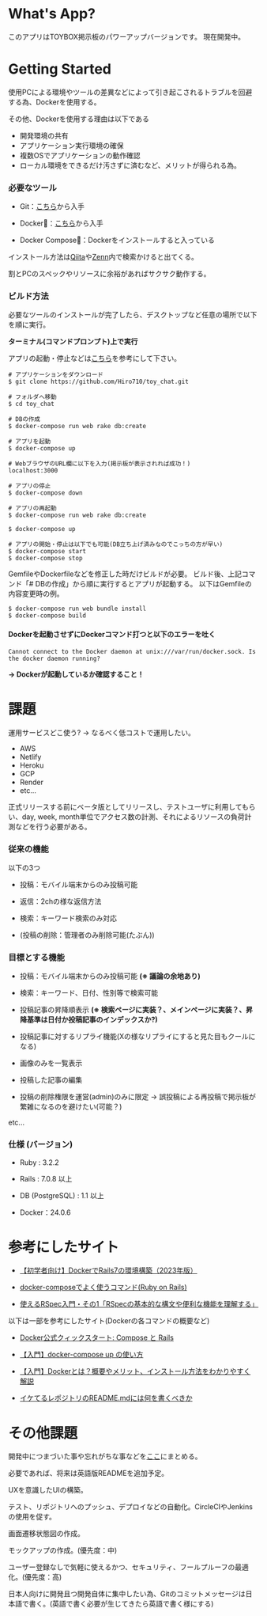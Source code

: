 # What's App?

このアプリはTOYBOX掲示板のパワーアップバージョンです。
現在開発中。

# Getting Started

使用PCによる環境やツールの差異などによって引き起こされるトラブルを回避する為、Dockerを使用する。

その他、Dockerを使用する理由は以下である

- 開発環境の共有
- アプリケーション実行環境の確保
- 複数OSでアプリケーションの動作確認
- ローカル環境をできるだけ汚さずに済むなど、メリットが得られる為。

### 必要なツール

- Git：[こちら](https://git-scm.com/)から入手

- Docker🐳：[こちら](https://www.docker.com/)から入手

- Docker Compose🐙：Dockerをインストールすると入っている

インストール方法は[Qiita](https://qiita.com/)や[Zenn](https://zenn.dev/)内で検索かけると出てくる。

割とPCのスペックやリソースに余裕があればサクサク動作する。

### ビルド方法

必要なツールのインストールが完了したら、デスクトップなど任意の場所で以下を順に実行。

**ターミナル(コマンドプロンプト)上で実行**

アプリの起動・停止などは[こちら](https://docs.docker.jp/compose/rails.html)を参考にして下さい。

```
# アプリケーションをダウンロード
$ git clone https://github.com/Hiro710/toy_chat.git

# フォルダへ移動
$ cd toy_chat

# DBの作成
$ docker-compose run web rake db:create

# アプリを起動
$ docker-compose up

# WebブラウザのURL欄に以下を入力(掲示板が表示されれば成功！)
localhost:3000

# アプリの停止
$ docker-compose down

# アプリの再起動
$ docker-compose run web rake db:create

$ docker-compose up

# アプリの開始・停止は以下でも可能(DB立ち上げ済みなのでこっちの方が早い)
$ docker-compose start
$ docker-compose stop
```

GemfileやDockerfileなどを修正した時だけビルドが必要。
ビルド後、上記コマンド「# DBの作成」から順に実行するとアプリが起動する。
以下はGemfileの内容変更時の例。

```
$ docker-compose run web bundle install
$ docker-compose build
```

#### Dockerを起動させずにDockerコマンド打つと以下のエラーを吐く

```
Cannot connect to the Docker daemon at unix:///var/run/docker.sock. Is the docker daemon running?
```
**→ Dockerが起動しているか確認すること！**

# 課題

運用サービスどこ使う? → なるべく低コストで運用したい。

- AWS
- Netlify
- Heroku
- GCP
- Render
- etc...

正式リリースする前にベータ版としてリリースし、テストユーザに利用してもらい、day, week, month単位でアクセス数の計測、それによるリソースの負荷計測などを行う必要がある。

### 従来の機能

以下の3つ

- 投稿：モバイル端末からのみ投稿可能

- 返信：2chの様な返信方法

- 検索：キーワード検索のみ対応

- (投稿の削除：管理者のみ削除可能(たぶん))

### 目標とする機能

- 投稿：モバイル端末からのみ投稿可能 **(※ 議論の余地あり)**

- 検索：キーワード、日付、性別等で検索可能

- 投稿記事の昇降順表示 **(※ 検索ページに実装？、メインページに実装？、昇降基準は日付か投稿記事のインデックスか?)**

- 投稿記事に対するリプライ機能(Xの様なリプライにすると見た目もクールになる)

- 画像のみを一覧表示

- 投稿した記事の編集

- 投稿の削除権限を運営(admin)のみに限定 → 誤投稿による再投稿で掲示板が繁雑になるのを避けたい(可能？)

 etc...

### 仕様 (バージョン)

* Ruby : 3.2.2

* Rails : 7.0.8 以上

* DB (PostgreSQL) : 1.1 以上

* Docker：24.0.6

# 参考にしたサイト

- [【初学者向け】DockerでRails7の環境構築（2023年版）](https://qiita.com/jibiking/items/fc7b0141af4b13a32ec3)

- [docker-composeでよく使うコマンド(Ruby on Rails)](https://qiita.com/LikeGeohotz/items/0e3cd9dfa67d7ff6ff96)


- [使えるRSpec入門・その1「RSpecの基本的な構文や便利な機能を理解する」](https://qiita.com/jnchito/items/42193d066bd61c740612)

以下は一部を参考にしたサイト(Dockerの各コマンドの概要など)

- [Docker公式クィックスタート: Compose と Rails](https://docs.docker.jp/compose/rails.html)

- [【入門】docker-compose up の使い方](https://www.kagoya.jp/howto/cloud/container/dockercomposeup/)

- [【入門】Dockerとは？概要やメリット、インストール方法をわかりやすく解説](https://www.kagoya.jp/howto/cloud/container/docker/)

- [イケてるレポジトリのREADME.mdには何を書くべきか](https://qiita.com/autotaker1984/items/bce70c8c67a8f6fb1b9d)

# その他課題

開発中につまづいた事や忘れがちな事などを[ここ](https://qiita.com/Hiro710/items/cd8c0c7fb1eae4a72ce5)にまとめる。

必要であれば、将来は英語版READMEを追加予定。

UXを意識したUIの構築。

テスト、リポジトリへのプッシュ、デプロイなどの自動化。CircleCIやJenkinsの使用を促す。

画面遷移状態図の作成。

モックアップの作成。(優先度：中)

ユーザー登録なしで気軽に使えるかつ、セキュリティ、フールプルーフの最適化。(優先度：高)

日本人向けに開発且つ開発自体に集中したい為、Gitのコミットメッセージは日本語で書く。(英語で書く必要が生じてきたら英語で書く様にする)
